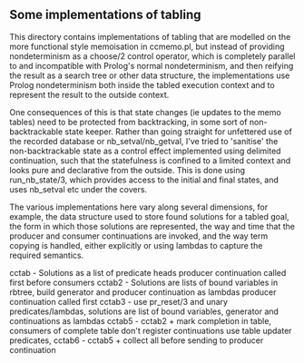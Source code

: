 ## Some implementations of tabling

This directory contains implementations of tabling that are modelled on the
more functional style memoisation in ccmemo.pl, but instead of providing 
nondeterminism as a choose/2 control operator, which is completely parallel
to and incompatible with Prolog's normal nondeterminism, and then reifying 
the result as a search tree or other data structure, the implementations use
Prolog nondeterminism both inside the tabled execution context and to represent
the result to the outside context.

One consequences of this is that state changes (ie updates to the memo tables)
need to be protected from backtracking, in some sort of non-backtrackable state
keeper. Rather than going straight for unfettered use of the recorded database
or nb_setval/nb_getval, I've tried to 'sanitise' the non-backtrackable state as
a control effect implemented using delimited continuation, such that the statefulness
is confined to a limited context and looks pure and declarative from the outside.
This is done using run_nb_state/3, which provides access to the initial and final
states, and uses nb_setval etc under the covers.

The various implementations here vary along several dimensions, for example, the
data structure used to store found solutions for a tabled goal, the form in which
those solutions are represented, the way and time that the producer and consumer 
continuations are invoked, and the way term copying is handled, either explicitly
or using lambdas to capture the required semantics.

cctab  - Solutions as a list of predicate heads
			producer continuation called first before consumers
cctab2 - Solutions are lists of bound variables in rbtree, 
			build generator and producer continuation as lambdas
			producer continuation called first 
cctab3 - use pr_reset/3 and unary predicates/lambdas, 
			solutions are list of bound variables, 
			generator and continuations as lambdas
cctab5 - cctab2 + mark completion in table,
			consumers of complete table don't register continuations
			use table updater predicates, 
cctab6 - cctab5 + collect all before sending to producer continuation

